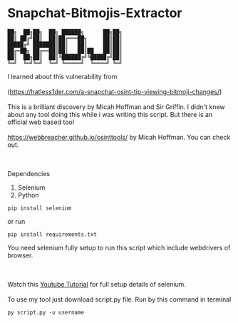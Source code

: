 # Snapchat-Bitmojis-Extractor

```
██╗  ██╗██╗  ██╗ ██████╗      ██╗██╗
██║ ██╔╝██║  ██║██╔═══██╗     ██║██║
█████╔╝ ███████║██║   ██║     ██║██║
██╔═██╗ ██╔══██║██║   ██║██   ██║██║
██║  ██╗██║  ██║╚██████╔╝╚█████╔╝██║
╚═╝  ╚═╝╚═╝  ╚═╝ ╚═════╝  ╚════╝ ╚═╝
```
                                                           

I learned about this vulnerability from
<br></br>
(https://hatless1der.com/a-snapchat-osint-tip-viewing-bitmoji-changes/)
<br></br>
This is a brilliant discovery by Micah Hoffman and Sir Griffin.
I didn't knew about any tool doing this while i was writing this script.
But there is an official web based tool<br></br>https://webbreacher.github.io/osinttools/ by Micah Hoffman. You can check out.

<br></br>
Dependencies
1. Selenium
2. Python
```
pip install selenium
```
or run
```
pip install requirements.txt
```

You need selenium fully setup to run this script which include webdrivers of browser.

<br></br>
Watch this [Youtube Tutorial](https://www.youtube.com/watch?v=Xjv1sY630Uc&list=PLzMcBGfZo4-n40rB1XaJ0ak1bemvlqumQ) for full setup details of selenium.
<br></br>
To use my tool just download  script.py file.
Run by this command in terminal
```
py script.py -u username
```
